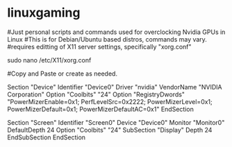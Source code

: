 # linuxgaming
#Just personal scripts and commands used for overclocking Nvidia GPUs in Linux
#This is for Debian/Ubuntu based distros, commands may vary.
#requires editting of X11 server settings, specifically "xorg.conf"

sudo nano /etc/X11/xorg.conf

#Copy and Paste or create as needed.

Section "Device"
    Identifier     "Device0"
    Driver         "nvidia"
    VendorName     "NVIDIA Corporation"
    Option         "Coolbits" "24"
    Option         "RegistryDwords" "PowerMizerEnable=0x1; PerfLevelSrc=0x2222; PowerMizerLevel=0x1; PowerMizerDefault=0x1; PowerMizerDefaultAC=0x1"
EndSection

Section "Screen"
    Identifier     "Screen0"
    Device         "Device0"
    Monitor        "Monitor0"
    DefaultDepth    24
    Option         "Coolbits" "24"
    SubSection     "Display"
        Depth       24
    EndSubSection
EndSection
